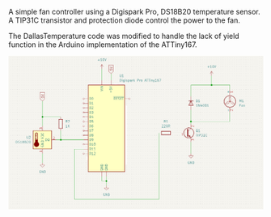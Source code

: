 A simple fan controller using a Digispark Pro, DS18B20 temperature sensor. A TIP31C transistor and protection diode control the power to the fan.

The DallasTemperature code was modified to handle the lack of yield function in the Arduino implementation of the ATTiny167.

![Circuit Diagram of the controller, the temperature controller is linked to pin 9 and the output is on Pin 11](https://github.com/Workshopshed/FanController/blob/main/Circuit.png)

